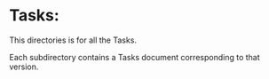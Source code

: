 # Tasks:

This directories is for all the Tasks.

Each subdirectory contains a Tasks document corresponding to that version. 
